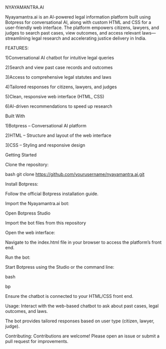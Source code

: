 NYAYAMANTRA.AI

Nyayamantra.ai is an AI-powered legal information platform built using Botpress for conversational AI, along with custom HTML and CSS for a user-friendly web interface. The platform empowers citizens, lawyers, and judges to search past cases, view outcomes, and access relevant laws—streamlining legal research and accelerating justice delivery in India.



FEATURES:


  1)Conversational AI chatbot for intuitive legal queries
  
  2)Search and view past case records and outcomes
  
  3)Access to comprehensive legal statutes and laws
  
  4)Tailored responses for citizens, lawyers, and judges
  
  5)Clean, responsive web interface (HTML, CSS)
  
  6)AI-driven recommendations to speed up research



Built With

  1)Botpress – Conversational AI platform
  
  2)HTML – Structure and layout of the web interface
  
  3)CSS – Styling and responsive design



Getting Started
  
  Clone the repository:
  
  bash
  git clone https://github.com/yourusername/nyayamantra.ai.git
  
  Install Botpress:
  
  Follow the official Botpress installation guide.
  
  Import the Nyayamantra.ai bot:
  
  Open Botpress Studio
  
  Import the bot files from this repository
  
  
  
  Open the web interface:
  
  Navigate to the index.html file in your browser to access the platform’s front end.
  
  
  
  Run the bot:
  
  Start Botpress using the Studio or the command line:
  
  bash
  
  bp
  
  Ensure the chatbot is connected to your HTML/CSS front end.



Usage:
  Interact with the web-based chatbot to ask about past cases, legal outcomes, and laws.
  
  The bot provides tailored responses based on user type (citizen, lawyer, judge).

Contributing:
  Contributions are welcome! Please open an issue or submit a pull request for improvements.
